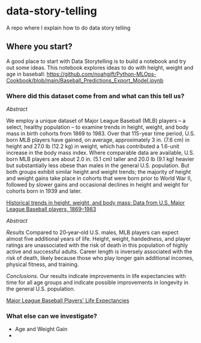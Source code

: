 # data-story-telling
A repo where I explain how to do data story telling


## Where you start?

A good place to start with Data Storytelling is to build a notebook and try out some ideas.
This notebook explores ideas to do with height, weight and age in baseball:  https://github.com/noahgift/Python-MLOps-Cookbook/blob/main/Baseball_Predictions_Export_Model.ipynb


### Where did this dataset come from and what can this tell us?


*Abstract*

We employ a unique dataset of Major League Baseball (MLB) players – a select, healthy population – to examine trends in height, weight, and body mass in birth cohorts from 1869 to 1983. Over that 115-year time period, U.S. born MLB players have gained, on average, approximately 3 in. (7.6 cm) in height and 27.0 lb (12.2 kg) in weight, which has contributed a 1.6-unit increase in the body mass index. Where comparable data are available, U.S. born MLB players are about 2.0 in. (5.1 cm) taller and 20.0 lb (9.1 kg) heavier but substantially less obese than males in the general U.S. population. But both groups exhibit similar height and weight trends; the majority of height and weight gains take place in cohorts that were born prior to World War II, followed by slower gains and occasional declines in height and weight for cohorts born in 1939 and later.


[Historical trends in height, weight, and body mass: Data from U.S. Major League Baseball players, 1869–1983]( https://www.sciencedirect.com/science/article/pii/S1570677X08000324?via%3Dihub)


*Abstract*

*Results* Compared to 20‐year‐old U.S. males, MLB players can expect almost five additional years of life. Height, weight, handedness, and player ratings are unassociated with the risk of death in this population of highly active and successful adults. Career length is inversely associated with the risk of death, likely because those who play longer gain additional incomes, physical fitness, and training.

*Conclusions.* Our results indicate improvements in life expectancies with time for all age groups and indicate possible improvements in longevity in the general U.S. population.


[Major League Baseball Players' Life Expectancies](https://onlinelibrary.wiley.com/doi/abs/10.1111/j.1540-6237.2008.00562.x)

### What else can we investigate?

* Age and Weight Gain
* 
